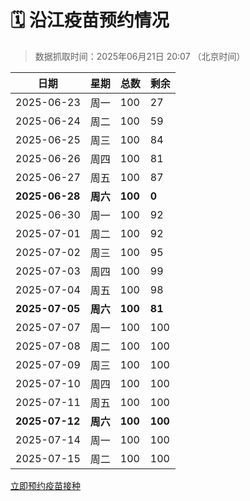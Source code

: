 # 🗓️ 沿江疫苗预约情况

> 数据抓取时间：2025年06月21日 20:07 （北京时间）

| 日期 | 星期 | 总数 | 剩余 |
|------|------|------|------|
| 2025-06-23 | 周一 | 100 | 27 |
| 2025-06-24 | 周二 | 100 | 59 |
| 2025-06-25 | 周三 | 100 | 84 |
| 2025-06-26 | 周四 | 100 | 81 |
| 2025-06-27 | 周五 | 100 | 87 |
| **2025-06-28** | **周六** | **100** | **0** |
| 2025-06-30 | 周一 | 100 | 92 |
| 2025-07-01 | 周二 | 100 | 92 |
| 2025-07-02 | 周三 | 100 | 95 |
| 2025-07-03 | 周四 | 100 | 99 |
| 2025-07-04 | 周五 | 100 | 98 |
| **2025-07-05** | **周六** | **100** | **81** |
| 2025-07-07 | 周一 | 100 | 100 |
| 2025-07-08 | 周二 | 100 | 100 |
| 2025-07-09 | 周三 | 100 | 100 |
| 2025-07-10 | 周四 | 100 | 100 |
| 2025-07-11 | 周五 | 100 | 100 |
| **2025-07-12** | **周六** | **100** | **100** |
| 2025-07-14 | 周一 | 100 | 100 |
| 2025-07-15 | 周二 | 100 | 100 |


<div class="button-container">
<a class="btn" href="http://yfzweb.ishequ.net/#/login" target="_blank">立即预约疫苗接种</a>
</div>

